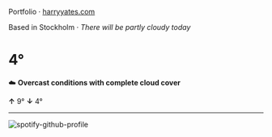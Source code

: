 Portfolio · [harryyates.com](https://harryyates.com)

<!-- WEATHER_START -->
Based in Stockholm · *There will be partly cloudy today*

# 4°
☁️ **Overcast conditions with complete cloud cover**

**↑** 9° **↓** 4°

---
<!-- WEATHER_END -->

<p align="left">
  <a>
    <img src="https://spotify-github-profile.kittinanx.com/api/view?uid=bigbello&cover_image=true&theme=natemoo-re&show_offline=true&background_color=121212&interchange=false&bar_color=53b14f&bar_color_cover=false" alt="spotify-github-profile">
  </a>
</p>
